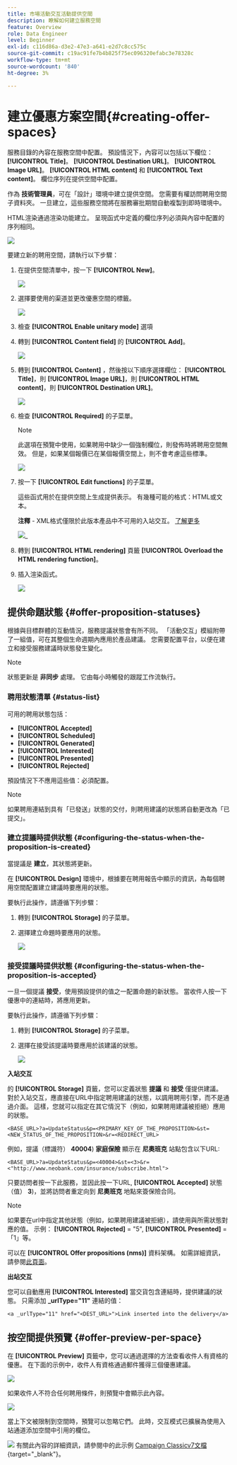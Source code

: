 ```yaml
---
title: 市場活動交互活動提供空間
description: 瞭解如何建立服務空間
feature: Overview
role: Data Engineer
level: Beginner
exl-id: c116d86a-d3e2-47e3-a641-e2d7c8cc575c
source-git-commit: c19ac91fe7b4b825f75ec096320efabc3e78328c
workflow-type: tm+mt
source-wordcount: '840'
ht-degree: 3%

---
```


# 建立優惠方案空間{#creating-offer-spaces}

服務目錄的內容在服務空間中配置。 預設情況下，內容可以包括以下欄位： **[!UICONTROL Title]**。 **[!UICONTROL Destination URL]**。 **[!UICONTROL Image URL]**。 **[!UICONTROL HTML content]** 和 **[!UICONTROL Text content]**。 欄位序列在提供空間中配置。

作為 **技術管理員**，可在「設計」環境中建立提供空間。 您需要有權訪問聘用空間子資料夾。 一旦建立，這些服務空間將在服務審批期間自動複製到即時環境中。

HTML渲染通過渲染功能建立。 呈現函式中定義的欄位序列必須與內容中配置的序列相同。

![](assets/offer_space_create_009.png)

要建立新的聘用空間，請執行以下步驟：

1. 在提供空間清單中，按一下 **[!UICONTROL New]**。

   ![](assets/offer_space_create_001.png)

1. 選擇要使用的渠道並更改優惠空間的標籤。

   ![](assets/offer_space_create_002.png)

1. 檢查 **[!UICONTROL Enable unitary mode]** 選項

1. 轉到 **[!UICONTROL Content field]** 的 **[!UICONTROL Add]**。

   ![](assets/offer_space_create_003.png)

1. 轉到 **[!UICONTROL Content]** ，然後按以下順序選擇欄位： **[!UICONTROL Title]**，則 **[!UICONTROL Image URL]**，則 **[!UICONTROL HTML content]**，則 **[!UICONTROL Destination URL]**。

   ![](assets/offer_space_create_004.png)

1. 檢查 **[!UICONTROL Required]** 的子菜單。

   >[!NOTE]
   >
   >此選項在預覽中使用，如果聘用中缺少一個強制欄位，則發佈時將聘用空間無效。 但是，如果某個報價已在某個報價空間上，則不會考慮這些標準。

   ![](assets/offer_space_create_005.png)

1. 按一下 **[!UICONTROL Edit functions]** 的子菜單。

   這些函式用於在提供空間上生成提供表示。 有幾種可能的格式：HTML或文本。

   **注釋** - XML格式僅限於此版本產品中不可用的入站交互。 [了解更多](../start/capability-matrix.md#gs-unavailable-features)

   ![](assets/offer_space_create_006.png)_

1. 轉到 **[!UICONTROL HTML rendering]** 頁籤 **[!UICONTROL Overload the HTML rendering function]**。
1. 插入渲染函式。

   ![](assets/offer_space_create_007.png)

## 提供命題狀態 {#offer-proposition-statuses}

根據與目標群體的互動情況，服務提議狀態會有所不同。 「活動交互」模組附帶了一組值，可在其整個生命週期內應用於產品建議。 您需要配置平台，以便在建立和接受服務建議時狀態發生變化。

>[!NOTE]
>
>狀態更新是 **非同步** 處理。 它由每小時觸發的跟蹤工作流執行。

### 聘用狀態清單 {#status-list}

可用的聘用狀態包括：

* **[!UICONTROL Accepted]**
* **[!UICONTROL Scheduled]**
* **[!UICONTROL Generated]**
* **[!UICONTROL Interested]**
* **[!UICONTROL Presented]**
* **[!UICONTROL Rejected]**

預設情況下不應用這些值：必須配置。

>[!NOTE]
>
>如果聘用連結到具有「已發送」狀態的交付，則聘用建議的狀態將自動更改為「已提交」。

### 建立提議時提供狀態 {#configuring-the-status-when-the-proposition-is-created}

當提議是 **建立**，其狀態將更新。

在 **[!UICONTROL Design]** 環境中，根據要在聘用報告中顯示的資訊，為每個聘用空間配置建立建議時要應用的狀態。

要執行此操作，請遵循下列步驟：

1. 轉到 **[!UICONTROL Storage]** 的子菜單。
1. 選擇建立命題時要應用的狀態。

   ![](assets/offer_update_status_001.png)

### 接受提議時提供狀態 {#configuring-the-status-when-the-proposition-is-accepted}

一旦一個提議 **接受**，使用預設提供的值之一配置命題的新狀態。 當收件人按一下優惠中的連結時，將應用更新。

要執行此操作，請遵循下列步驟：

1. 轉到 **[!UICONTROL Storage]** 的子菜單。
1. 選擇在接受該提議時要應用於該建議的狀態。

   ![](assets/offer_update_status_002.png)


**入站交互**

的 **[!UICONTROL Storage]** 頁籤，您可以定義狀態 **提議** 和 **接受** 僅提供建議。 對於入站交互，應直接在URL中指定聘用建議的狀態，以調用聘用引擎，而不是通過介面。 這樣，您就可以指定在其它情況下（例如，如果聘用建議被拒絕）應用的狀態。

```
<BASE_URL>?a=UpdateStatus&p=<PRIMARY_KEY_OF_THE_PROPOSITION>&st=<NEW_STATUS_OF_THE_PROPOSITION>&r=<REDIRECT_URL>
```

例如，提議（標識符） **40004**) **家庭保險** 顯示在 **尼奧班克** 站點包含以下URL:

```
<BASE_URL>?a=UpdateStatus&p=<40004>&st=<3>&r=<"http://www.neobank.com/insurance/subscribe.html">
```

只要訪問者按一下此服務，並因此按一下URL, **[!UICONTROL Accepted]** 狀態（值） **3**)，並將訪問者重定向到 **尼奧班克** 地點來簽保險合同。

>[!NOTE]
>
>如果要在url中指定其他狀態（例如，如果聘用建議被拒絕），請使用與所需狀態對應的值。 示例： **[!UICONTROL Rejected]** = &quot;5&quot;, **[!UICONTROL Presented]** =「1」等。
>
>可以在 **[!UICONTROL Offer propositions (nms)]** 資料架構。 如需詳細資訊，請參閱[此頁面](../dev/create-schema.md)。

**出站交互**

您可以自動應用 **[!UICONTROL Interested]** 當交貨包含連結時，提供建議的狀態。 只需添加 **_urlType=&quot;11&quot;** 連結的值：

```
<a _urlType="11" href="<DEST_URL>">Link inserted into the delivery</a>
```

## 按空間提供預覽 {#offer-preview-per-space}

在 **[!UICONTROL Preview]** 頁籤中，您可以通過選擇的方法查看收件人有資格的優惠。 在下面的示例中，收件人有資格通過郵件獲得三個優惠建議。

![](assets/offer_space_overview_002.png)

如果收件人不符合任何聘用條件，則預覽中會顯示此內容。

![](assets/offer_space_overview_001.png)


當上下文被限制到空間時，預覽可以忽略它們。 此時，交互模式已擴展為使用入站通道添加空間中引用的欄位。

![](../assets/do-not-localize/book.png)  有關此內容的詳細資訊，請參閱中的此示例 [Campaign Classicv7文檔](https://experienceleague.adobe.com/docs/campaign-classic/using/managing-offers/advanced-parameters/extension-example.html){target=&quot;_blank&quot;}。